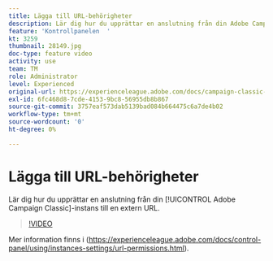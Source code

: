 ```yaml
---
title: Lägga till URL-behörigheter
description: Lär dig hur du upprättar en anslutning från din Adobe Campaign Classic-instans till en extern URL.
feature: 'Kontrollpanelen  '
kt: 3259
thumbnail: 28149.jpg
doc-type: feature video
activity: use
team: TM
role: Administrator
level: Experienced
original-url: https://experienceleague.adobe.com/docs/campaign-classic-learn/tutorials/administrating/control-panel-acc/adding-url-permissions.html
exl-id: 6fc468d8-7cde-4153-9bc8-56955db8b867
source-git-commit: 3757eaf573dab5139bad084b664475c6a7de4b02
workflow-type: tm+mt
source-wordcount: '0'
ht-degree: 0%

---
```


# Lägga till URL-behörigheter

Lär dig hur du upprättar en anslutning från din [!UICONTROL Adobe Campaign Classic]-instans till en extern URL.

>[!VIDEO](https://video.tv.adobe.com/v/28149?quality=12)

Mer information finns i (https://experienceleague.adobe.com/docs/control-panel/using/instances-settings/url-permissions.html).
